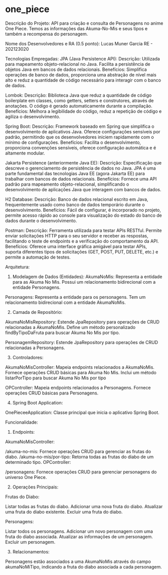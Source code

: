 # one_piece

Descrição do Projeto: API para criação e consulta de Personagens no anime One Piece. Temos as informações das Akuma-No-Mis e seus tipos e também a recompensa do personagem.

Nome dos Desenvolvedores e RA (0.5 ponto): Lucas Muner Garcia RE - 202123020


Tecnologias Empregadas:
JPA (Java Persistence API):
Descrição: Utilizada para mapeamento objeto-relacional no Java. Facilita a persistência de objetos Java em bancos de dados relacionais.
Benefícios: Simplifica operações de banco de dados, proporciona uma abstração de nível mais alto e reduz a quantidade de código necessário para interagir com o banco de dados.

Lombok:
Descrição: Biblioteca Java que reduz a quantidade de código boilerplate em classes, como getters, setters e construtores, através de anotações. O código é gerado automaticamente durante a compilação.
Benefícios: Melhora a legibilidade do código, reduz a repetição de código e agiliza o desenvolvimento.

Spring Boot:
Descrição: Framework baseado em Spring que simplifica o desenvolvimento de aplicativos Java. Oferece configurações sensíveis por padrão, permitindo que os desenvolvedores iniciem rapidamente com o mínimo de configurações.
Benefícios: Facilita o desenvolvimento, proporciona convenções sensíveis, oferece configuração automática e é altamente modular.

Jakarta Persistence (anteriormente Java EE):
Descrição: Especificação que descreve o gerenciamento de persistência de dados no Java. JPA é uma parte fundamental das tecnologias Java EE (agora Jakarta EE) para trabalhar com bancos de dados relacionais.
Benefícios: Fornece uma API padrão para mapeamento objeto-relacional, simplificando o desenvolvimento de aplicações Java que interagem com bancos de dados.

H2 Database:
Descrição: Banco de dados relacional escrito em Java, frequentemente usado como banco de dados temporário durante o desenvolvimento.
Benefícios: Fácil de configurar, é incorporado no projeto, permite acesso rápido ao console para visualização do estado do banco de dados durante o desenvolvimento.

Postman:
Descrição: Ferramenta utilizada para testar APIs RESTful. Permite enviar solicitações HTTP para o seu servidor e receber as respostas, facilitando o teste de endpoints e a verificação do comportamento da API.
Benefícios: Oferece uma interface gráfica amigável para testar APIs, suporta diferentes tipos de solicitações (GET, POST, PUT, DELETE, etc.) e permite a automação de testes.

Arquitetura: 

1. Modelagem de Dados (Entidades):
AkumaNoMis:
Representa a entidade para as Akuma No Mis.
Possui um relacionamento bidirecional com a entidade Personagens.

Personagens:
Representa a entidade para os personagens.
Tem um relacionamento bidirecional com a entidade AkumaNoMis.

2. Camada de Repositório:

   
AkumaNoMisRepository:
Estende JpaRepository para operações de CRUD relacionadas a AkumaNoMis.
Define um método personalizado findByTipoDaFruta para buscar Akuma No Mis por tipo.

PersonagemRepository:
Estende JpaRepository para operações de CRUD relacionadas a Personagens.


3. Controladores:

AkumaNoMisController:
Mapeia endpoints relacionados a AkumaNoMis.
Fornece operações CRUD básicas para Akuma No Mis.
Inclui um método listarPorTipo para buscar Akuma No Mis por tipo

OPController:
Mapeia endpoints relacionados a Personagens.
Fornece operações CRUD básicas para Personagens.

4. Spring Boot Application:

OnePieceeApplication:
Classe principal que inicia o aplicativo Spring Boot.


Funcionalidade: 

1. Endpoints:

AkumaNoMisController:

/akuma-no-mis: Fornece operações CRUD para gerenciar as frutas do diabo.
/akuma-no-mis/por-tipo: Retorna todas as frutas do diabo de um determinado tipo.
OPController:

/personagens: Fornece operações CRUD para gerenciar personagens do universo One Piece.

2. Operações Principais:

Frutas do Diabo:

Listar todas as frutas do diabo.
Adicionar uma nova fruta do diabo.
Atualizar uma fruta do diabo existente.
Excluir uma fruta do diabo.

Personagens:

Listar todos os personagens.
Adicionar um novo personagem com uma fruta do diabo associada.
Atualizar as informações de um personagem.
Excluir um personagem.

3. Relacionamentos:

Personagens estão associados a uma AkumaNoMis através do campo akumaNoMiTipo, indicando a fruta do diabo associada a cada personagem.



